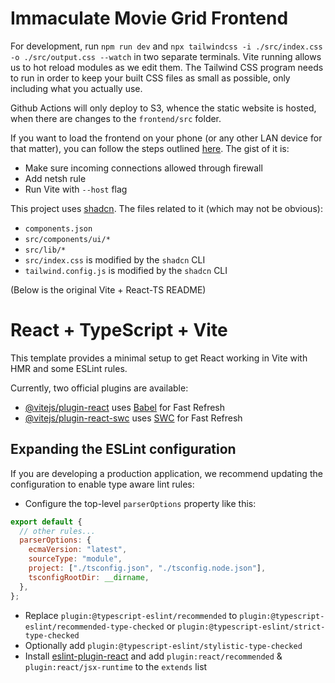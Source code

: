 # Immaculate Movie Grid Frontend

For development, run `npm run dev` and `npx tailwindcss -i ./src/index.css -o ./src/output.css --watch` in two separate terminals. Vite running allows us to hot reload modules as we edit them. The Tailwind CSS program needs to run in order to keep your built CSS files as small as possible, only including what you actually use.

Github Actions will only deploy to S3, whence the static website is hosted, when there are changes to the `frontend/src` folder.

If you want to load the frontend on your phone (or any other LAN device for that matter), you can follow the steps outlined [here](https://stackoverflow.com/a/76934510/3801865).
The gist of it is:

- Make sure incoming connections allowed through firewall
- Add netsh rule
- Run Vite with `--host` flag

This project uses [shadcn](https://ui.shadcn.com/). The files related to it (which may not be obvious):

- `components.json`
- `src/components/ui/*`
- `src/lib/*`
- `src/index.css` is modified by the `shadcn` CLI
- `tailwind.config.js` is modified by the `shadcn` CLI

(Below is the original Vite + React-TS README)

# React + TypeScript + Vite

This template provides a minimal setup to get React working in Vite with HMR and some ESLint rules.

Currently, two official plugins are available:

- [@vitejs/plugin-react](https://github.com/vitejs/vite-plugin-react/blob/main/packages/plugin-react/README.md) uses [Babel](https://babeljs.io/) for Fast Refresh
- [@vitejs/plugin-react-swc](https://github.com/vitejs/vite-plugin-react-swc) uses [SWC](https://swc.rs/) for Fast Refresh

## Expanding the ESLint configuration

If you are developing a production application, we recommend updating the configuration to enable type aware lint rules:

- Configure the top-level `parserOptions` property like this:

```js
export default {
  // other rules...
  parserOptions: {
    ecmaVersion: "latest",
    sourceType: "module",
    project: ["./tsconfig.json", "./tsconfig.node.json"],
    tsconfigRootDir: __dirname,
  },
};
```

- Replace `plugin:@typescript-eslint/recommended` to `plugin:@typescript-eslint/recommended-type-checked` or `plugin:@typescript-eslint/strict-type-checked`
- Optionally add `plugin:@typescript-eslint/stylistic-type-checked`
- Install [eslint-plugin-react](https://github.com/jsx-eslint/eslint-plugin-react) and add `plugin:react/recommended` & `plugin:react/jsx-runtime` to the `extends` list
